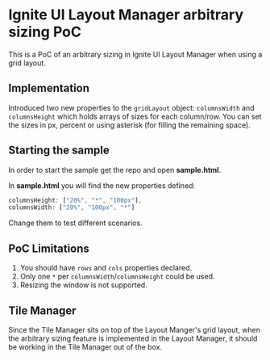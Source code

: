 # Ignite UI Layout Manager arbitrary sizing PoC

This is a PoC of an arbitrary sizing in Ignite UI Layout Manager when using a grid layout.

## Implementation

Introduced two new properties to the `gridLayout` object: `columnsWidth` and `columnsHeight` which holds arrays of sizes for each column/row. You can set the sizes in px, percent or using asterisk (for filling the remaining space).

## Starting the sample

In order to start the sample get the repo and open __sample.html__.

In __sample.html__ you will find the new properties defined:
```javascript
columnsHeight: ["20%", "*", "100px"],
columnsWidth: ["20%", "100px", "*"]
 ```
 
Change them to test different scenarios.

## PoC Limitations

1. You should have `rows` and `cols` properties declared.
2. Only one `*` per `columnsWidth`/`columnsHeight` could be used.
3. Resizing the window is not supported.

## Tile Manager

Since the Tile Manager sits on top of the Layout Manger's grid layout, when the arbitrary sizing feature is implemented in the Layout Manager, it should be working in the Tile Manager out of the box.

